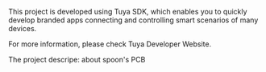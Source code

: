 This project is developed using Tuya SDK, which enables you to quickly develop branded apps connecting and controlling smart scenarios of many devices.

For more information, please check Tuya Developer Website.



The project descripe: about spoon's PCB
